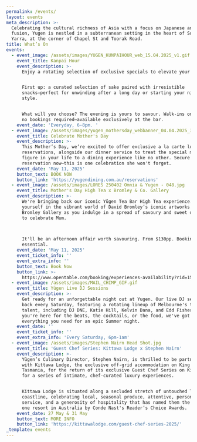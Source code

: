 ```yaml
---
permalink: /events/
layout: events
meta_description: >-
  Celebrating the cultural richness of Asia with a focus on Japanese and Asian
  fusion, Yugen is nestled in a subterranean setting in the heart of South
  Yarra, at the corner of Chapel St and Toorak Road.
title: What’s On
events:
  - event_image: /assets/images/YUGEN_KUNPAIHOUR_web_15.04.2025_v1.gif
    event_title: Kanpai Hour
    event_description: >-
      Enjoy a rotating selection of exclusive specials to elevate your evening.


      First up: a curated selection of sake paired with irresistible
      snacks—perfect for unwinding after a long day or starting your night in
      style.


      What will you choose? The evening is yours to savour. Walk-ins only, with
      no bookings required—available exclusively at the bar.
    event_date: 'Everyday, 6-8pm. '
  - event_image: /assets/images/yugen_mothersday_webbanner_04.04.2025_3.gif
    event_title: Celebrate Mother's Day
    event_description: >-
      This Mother’s Day, we’re excited to offer exclusive a la carte lunch
      reservations, alongside our dinner service to treat the special mother
      figure in your life to a dining experience like no other. Secure your
      reservation now—this is one celebration she won't forget.
    event_date: 'May 11, 2025'
    button_text: BOOK NOW
    button_link: 'https://yugendining.com.au/reservations'
  - event_image: /assets/images/LORES 250402 Omnia & Yugen - 048.jpg
    event_title: Mother's Day High Tea x Bromley & Co. Gallery
    event_description: >-
      We're bringing back our iconic Yūgen Tea Bar High Tea experience. Immerse
      yourself in the vibrant world of David Bromley’s iconic artworks at
      Bromley Gallery as you indulge in a spread of savoury and sweet delights
      to celebrate Mum.

      ⁠

      It'll be an afternoon affair worth savouring. From $130pp. Bookings
      essential. 
    event_date: 'May 11, 2025'
    event_ticket_info: ''
    event_extra_info: ''
    button_text: Book Now
    button_link: >-
      https://www.opentable.com/booking/experiences-availability?rid=158744&restref=158744&experienceId=468595&utm_source=external&utm_medium=referral&utm_campaign=shared
  - event_image: /assets/images/MAIL_CHIMP_GIF.gif
    event_title: Yūgen Live DJ Sessions
    event_description: >-
      Get ready for an unforgettable night out at Yugen. Our live DJ sets are
      back every Saturday, featuring a rotating lineup of Melbourne's top
      talent, including DJ DNE, Katie Hill, Kelvin Dana, and Edd Fisher. Whether
      you're here for the beats, the cocktails, or the food, we've got
      everything you need for an epic Summer night.
    event_date: ''
    event_ticket_info: ''
    event_extra_info: 'Every Saturday, 6pm-1am'
  - event_image: /assets/images/Stephen Nairn Head Shot.jpg
    event_title: 'Guest Chef Series: Kittawa Lodge x Stephen Nairn'
    event_description: >-
      Yūgen’s Culinary Director, Stephen Nairn, is thrilled to be partnering
      with Kittawa Lodge, the exclusive off-grid accommodation on King Island,
      Tasmania, for the return of its exclusive Guest Chef Series on King Island
      for a series of intimate, chef-curated luxury experiences.


      Kittawa Lodge is situated along a secluded stretch of untouched Tasmanian
      coastline, celebrating local, seasonal produce, attentive, personalised
      service, and a generosity of hospitality that has named them the number
      one resort in Australia by Conde Nast's Reader’s Choice Awards.
    event_date: 27 May & 31 May
    button_text: MORE INFO
    button_link: 'https://kittawalodge.com/guest-chef-series-2025/'
_template: events
---
```



